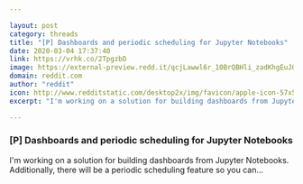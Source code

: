 ```yaml
---

layout: post
category: threads
title: "[P] Dashboards and periodic scheduling for Jupyter Notebooks"
date: 2020-03-04 17:37:40
link: https://vrhk.co/2TpgzbD
image: https://external-preview.redd.it/qcjLawwl6r_10BrQBHli_zadKhgEuJOd5J4XUT_SSUw.jpg?width=130&height=68.0628272251&auto=webp&crop=130:68.0628272251,smart&s=69fe1ab0125ce5adc51cd6d3bbe7e03dbdd9fa74
domain: reddit.com
author: "reddit"
icon: http://www.redditstatic.com/desktop2x/img/favicon/apple-icon-57x57.png
excerpt: "I'm working on a solution for building dashboards from Jupyter Notebooks. Additionally, there will be a periodic scheduling feature so you can..."

---
```


### [P] Dashboards and periodic scheduling for Jupyter Notebooks

I'm working on a solution for building dashboards from Jupyter Notebooks. Additionally, there will be a periodic scheduling feature so you can...